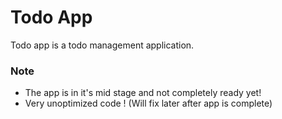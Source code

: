 Todo App
========

Todo app is a todo management application.

### Note ###

* The app is in it's mid stage and not completely ready yet!
* Very unoptimized code ! (Will fix later after app is complete)